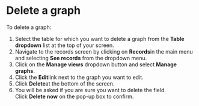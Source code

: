 

# Delete a graph

To delete a graph:

1. Select the table for which you want to delete a graph from the&nbsp;**Table dropdown** list at the top of your screen.
2. Navigate to the records screen by clicking on **Records**in the main menu and selecting **See records**&nbsp;from the dropdown menu.&nbsp;
3. Click on the&nbsp;**Manage views**&nbsp;dropdown button and select&nbsp;**Manage graphs**.
4. Click the **Edit**link next to the graph you want to edit.&nbsp;
5. Click **Delete**at the bottom of the screen.&nbsp;
6. You will be asked if you are sure you want to delete the field. Click&nbsp;**Delete now**&nbsp;on the pop-up box to confirm.